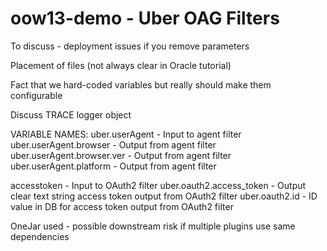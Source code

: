 oow13-demo - Uber OAG Filters
=============================

To discuss - deployment issues if you remove parameters

Placement of files (not always clear in Oracle tutorial)

Fact that we hard-coded variables but really should make them configurable

Discuss TRACE logger object


VARIABLE NAMES:
uber.userAgent - Input to agent filter
uber.userAgent.browser - Output from agent filter
uber.userAgent.browser.ver - Output from agent filter
uber.userAgent.platform - Output from agent filter

accesstoken - Input to OAuth2 filter
uber.oauth2.access_token - Output clear text string access token output from OAuth2 filter
uber.oauth2.id - ID value in DB for access token output from OAuth2 filter

OneJar used - possible downstream risk if multiple plugins use same dependencies


